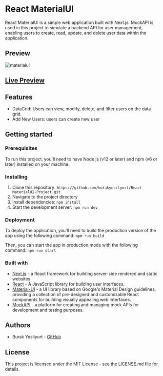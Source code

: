 # React MaterialUI
React MaterialUI is a simple web application built with Next.js. MockAPI is used in this project to simulate a backend API for user management, enabling users to create, read, update, and delete user data within the application.

## Preview
![materialui](https://github.com/burakyesilyurt/React-MaterialUI-Project/assets/76653369/ad7deae6-09d8-4c0a-856b-fc8100d578ef)
## [Live Preview](https://react-material-ui-project-ashen.vercel.app/)

## Features
- DataGrid: Users can view, modify, delete, and filter users on the data grid.
- Add New Users: users can create new user
## Getting started

### Prerequisites

To run this project, you'll need to have Node.js (v12 or later) and npm (v6 or later) installed on your machine.

### Installing

1. Clone this repository: `https://github.com/burakyesilyurt/React-MaterialUI-Project.git`
2. Navigate to the project directory
3. Install dependencies: `npm install`
4. Start the development server: `npm run dev`


### Deployment

To deploy the application, you'll need to build the production version of the app using the following command: 
`npm run build`

Then, you can start the app in production mode with the following command: `npm run start`

### Built with

- [Next.js](https://nextjs.org/) - a React framework for building server-side rendered and static websites
- [React](https://reactjs.org/) - A JavaScript library for building user interfaces.
- [Material-UI](https://material-ui.com/) - a UI library based on Google's Material Design guidelines, providing a collection of pre-designed and customizable React components for building visually appealing web interfaces.
- [MockAPI](https://www.mockapi.io/) - a platform for creating and managing mock APIs for development and testing purposes.


## Authors

- Burak Yesilyurt - [GitHub](https://github.com/burakyesilyurt)

## License

This project is licensed under the MIT License - see the [LICENSE.md](LICENSE.md) file for details.
